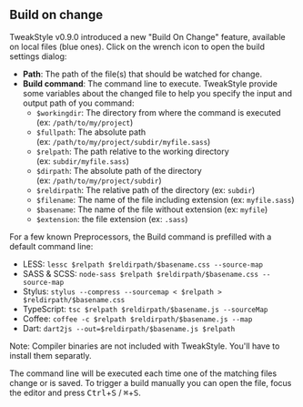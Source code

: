 ## Build on change

TweakStyle v0.9.0 introduced a new "Build On Change" feature, available on local files (blue ones).
Click on the wrench icon to open the build settings dialog:

- __Path__: The path of the file(s) that should be watched for change.
- __Build command__: The command line to execute. TweakStyle provide some variables about the changed file to help you specify the input and output path of you command:
  - `$workingdir`: The directory from where the command is executed (ex:&nbsp;`/path/to/my/project`)
  - `$fullpath`: The absolute path (ex:&nbsp;`/path/to/my/project/subdir/myfile.sass`)
  - `$relpath`: The path relative to the working directory (ex:&nbsp;`subdir/myfile.sass`)
  - `$dirpath`: The absolute path of the directory (ex:&nbsp;`/path/to/my/project/subdir`)
  - `$reldirpath`: The relative path of the directory (ex:&nbsp;`subdir`)
  - `$filename`: The name of the file including extension (ex:&nbsp;`myfile.sass`)
  - `$basename`: The name of the file without extension (ex:&nbsp;`myfile`)
  - `$extension`: the file extension (ex:&nbsp;`.sass`)

For a few known Preprocessors, the Build command is prefilled with a default command line:
- LESS: `lessc $relpath $reldirpath/$basename.css --source-map`
- SASS & SCSS: `node-sass $relpath $reldirpath/$basename.css --source-map`
- Stylus: `stylus --compress --sourcemap < $relpath > $reldirpath/$basename.css`
- TypeScript: `tsc $relpath $reldirpath/$basename.js --sourceMap`
- Coffee: `coffee -c $relpath $reldirpath/$basename.js --map`
- Dart: `dart2js --out=$reldirpath/$basename.js $relpath`

Note: Compiler binaries are not included with TweakStyle. You'll have to install them separatly.

The command line will be executed each time one of the matching files change or is saved.
To trigger a build manually you can open the file, focus the editor and press <kbd>Ctrl</kbd>+<kbd>S</kbd> / <kbd>⌘</kbd>+<kbd>S</kbd>.